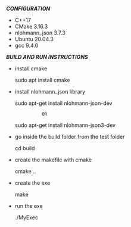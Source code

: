 
***CONFIGURATION***
- C++17
- CMake 3.16.3
- nlohmann_json 3.7.3
- Ubuntu 20.04.3
- gcc 9.4.0

***BUILD AND RUN INSTRUCTIONS***
- install cmake

	sudo apt install cmake
	
- install nlohmann_json library

	sudo apt-get install nlohmann-json-dev

				OR
				
	sudo apt-get install nlohmann-json3-dev

- go inside the build folder from the test folder
	
	cd build 
	
- create the makefile with cmake

	cmake ..

- create the exe

	make

- run the exe

	./MyExec

	